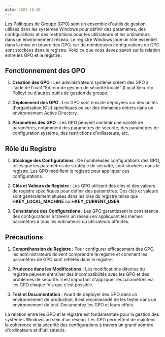 ```yaml
---
date: 2023-10-30
---
```


Les Politiques de Groupe (GPO) sont un ensemble d'outils de gestion utilisés dans les systèmes Windows pour définir des paramètres, des configurations et des restrictions pour les utilisateurs et les ordinateurs dans un environnement réseau. Le registre Windows joue un rôle essentiel dans la mise en œuvre des GPO, car de nombreuses configurations de GPO sont stockées dans le registre. Voici ce que vous devez savoir sur la relation entre les GPO et le registre :

## Fonctionnement des GPO

1. **Création des GPO** : Les administrateurs système créent des GPO à l'aide de l'outil "Éditeur de gestion de sécurité locale" (Local Security Policy) ou d'autres outils de gestion de groupe.

2. **Déploiement des GPO** : Les GPO sont ensuite déployées sur des unités d'organisation (OU) spécifiques ou sur des domaines entiers dans un environnement Active Directory.

3. **Paramètres des GPO** : Les GPO peuvent contenir une variété de paramètres, notamment des paramètres de sécurité, des paramètres de configuration système, des restrictions d'utilisateurs, etc.

## Rôle du Registre

1. **Stockage des Configurations** : De nombreuses configurations des GPO, telles que les paramètres de stratégie de sécurité, sont stockées dans le registre. Les GPO modifient le registre pour appliquer ces configurations.

2. **Clés et Valeurs de Registre** : Les GPO utilisent des clés et des valeurs de registre spécifiques pour définir des paramètres. Ces clés et valeurs sont généralement situées dans les clés du registre telles que **HKEY_LOCAL_MACHINE** ou **HKEY_CURRENT_USER**.

3. **Consistance des Configurations** : Les GPO garantissent la consistance des configurations à travers un réseau en appliquant les mêmes paramètres à tous les ordinateurs ou utilisateurs affectés.

## Précautions

1. **Compréhension du Registre** : Pour configurer efficacement des GPO, les administrateurs doivent comprendre le registre et comment les paramètres de GPO sont reflétés dans le registre.

2. **Prudence dans les Modifications** : Les modifications directes du registre peuvent entraîner des incompatibilités avec les GPO et des problèmes de sécurité. Il est important d'appliquer les paramètres via les GPO chaque fois que c'est possible.

3. **Test et Documentation** : Avant de déployer des GPO dans un environnement de production, il est recommandé de les tester dans un environnement de test. Documentez les GPO et leurs effets.

La relation entre les GPO et le registre est fondamentale pour la gestion des systèmes Windows au sein d'un réseau. Les GPO permettent de maintenir la cohérence et la sécurité des configurations à travers un grand nombre d'ordinateurs et d'utilisateurs.

